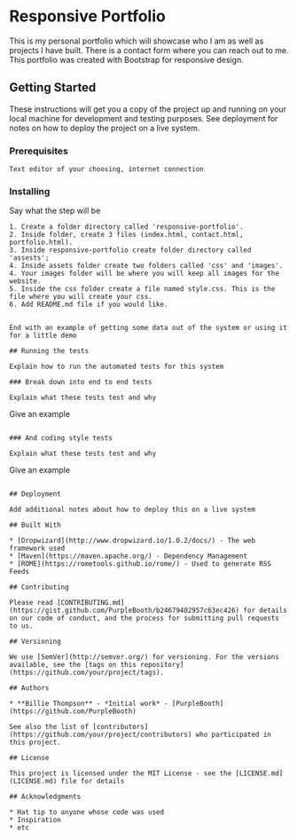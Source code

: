 # Responsive Portfolio

This is my personal portfolio which will showcase who I am as well as projects I have built. There is a contact form where you can reach out to me. This portfolio was created with Bootstrap for responsive design.

## Getting Started

These instructions will get you a copy of the project up and running on your local machine for development and testing purposes. See deployment for notes on how to deploy the project on a live system.

### Prerequisites

```
Text editor of your choosing, internet connection
```

### Installing

Say what the step will be

```
1. Create a folder directory called 'responsive-portfolio'.
2. Inside folder, create 3 files (index.html, contact.html, portfolio.html).
3. Inside responsive-portfolio create folder directory called 'assests';
4. Inside assets folder create two folders called 'css' and 'images'.
4. Your images folder will be where you will keep all images for the website.
5. Inside the css folder create a file named style.css. This is the file where you will create your css.
6. Add README.md file if you would like.


End with an example of getting some data out of the system or using it for a little demo

## Running the tests

Explain how to run the automated tests for this system

### Break down into end to end tests

Explain what these tests test and why

```
Give an example
```

### And coding style tests

Explain what these tests test and why

```
Give an example
```

## Deployment

Add additional notes about how to deploy this on a live system

## Built With

* [Dropwizard](http://www.dropwizard.io/1.0.2/docs/) - The web framework used
* [Maven](https://maven.apache.org/) - Dependency Management
* [ROME](https://rometools.github.io/rome/) - Used to generate RSS Feeds

## Contributing

Please read [CONTRIBUTING.md](https://gist.github.com/PurpleBooth/b24679402957c63ec426) for details on our code of conduct, and the process for submitting pull requests to us.

## Versioning

We use [SemVer](http://semver.org/) for versioning. For the versions available, see the [tags on this repository](https://github.com/your/project/tags). 

## Authors

* **Billie Thompson** - *Initial work* - [PurpleBooth](https://github.com/PurpleBooth)

See also the list of [contributors](https://github.com/your/project/contributors) who participated in this project.

## License

This project is licensed under the MIT License - see the [LICENSE.md](LICENSE.md) file for details

## Acknowledgments

* Hat tip to anyone whose code was used
* Inspiration
* etc
